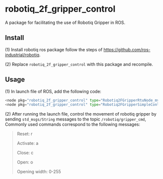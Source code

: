 # robotiq_2f_gripper_control

A package for facilitating the use of Robotiq Gripper in ROS.

## Install
(1) Install robotiq ros package follow the steps of https://github.com/ros-industrial/robotiq.

(2) Replace `robotiq_2f_gripper_control` with this package and recompile.

## Usage
(1) In launch file of ROS, add the following code:
```python
<node pkg="robotiq_2f_gripper_control" type="Robotiq2FGripperRtuNode_my.py" name="Robotiq2FGripperRtuNode_my" output="screen" /> 
<node pkg="robotiq_2f_gripper_control" type="Robotiq2FGripperSimpleController_my.py" name="Robotiq2FGripperSimpleController_my" output="screen" />
```

(2) After running the launch file, control the movement of robotiq gripper by sending `std_msgs/String` messages to the topic `/robotiq/gripper_cmd`, Commonly used commands correspond to the following messages:
> Reset: r
> 
> Activate: a
> 
> Close: c
> 
> Open: o
> 
> Opening width: 0-255
> 
